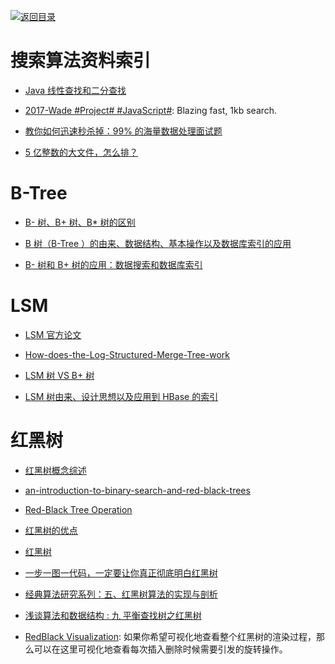 [![返回目录](https://parg.co/UGo)](https://parg.co/b4z)

# 搜索算法资料索引

* [Java 线性查找和二分查找](http://blog.163.com/magicc_love/blog/static/185853662201471941758112/)

* [2017-Wade #Project# #JavaScript#](https://github.com/KingPixil/wade): Blazing fast, 1kb search.

- [教你如何迅速秒杀掉：99% 的海量数据处理面试题](http://blog.csdn.net/v_july_v/article/details/7382693)

- [5 亿整数的大文件，怎么排？](http://www.tuicool.com/articles/ui2Qjyz)

# B-Tree

* [B- 树、B+ 树、B\* 树的区别](http://blog.csdn.net/dazhong159/article/details/7963846/)

* [B 树（B-Tree ）的由来、数据结构、基本操作以及数据库索引的应用](http://www.cnblogs.com/yanghuahui/p/3483047.html)

* [B- 树和 B+ 树的应用：数据搜索和数据库索引 ](http://blog.csdn.net/hguisu/article/details/7786014)

# LSM

* [LSM 官方论文](https://drive.wps.cn/view/l/ace64c0b315a47ec898c97b7c06a255e)

* [How-does-the-Log-Structured-Merge-Tree-work](https://www.quora.com/How-does-the-Log-Structured-Merge-Tree-work)

* [LSM 树 VS B+ 树](http://blog.csdn.net/dbanote/article/details/8897599)

- [LSM 树由来、设计思想以及应用到 HBase 的索引](http://www.cnblogs.com/yanghuahui/p/3483754.html)


# 红黑树

* [红黑树概念综述](https://www.cs.auckland.ac.nz/software/AlgAnim/red_black.html)

* [an-introduction-to-binary-search-and-red-black-trees](https://www.topcoder.com/community/data-science/data-science-tutorials/an-introduction-to-binary-search-and-red-black-trees/)

* [Red-Black Tree Operation](https://www.cs.auckland.ac.nz/software/AlgAnim/red_black_op.html)

* [红黑树的优点](http://blog.csdn.net/yxc135/article/details/7939671)

* [红黑树](http://blog.csdn.net/eric491179912/article/details/6179908)

* [ 一步一图一代码，一定要让你真正彻底明白红黑树 ](http://blog.csdn.net/chenhuajie123/article/details/11951777)

* [经典算法研究系列：五、红黑树算法的实现与剖析 ](http://blog.csdn.net/v_JULY_v/article/details/6109153)

* [浅谈算法和数据结构 : 九 平衡查找树之红黑树](http://www.cnblogs.com/yangecnu/p/Introduce-Red-Black-Tree.html)

- [RedBlack Visualization](https://www.cs.usfca.edu/~galles/visualization/RedBlack.html): 如果你希望可视化地查看整个红黑树的渲染过程，那么可以在这里可视化地查看每次插入删除时候需要引发的旋转操作。
